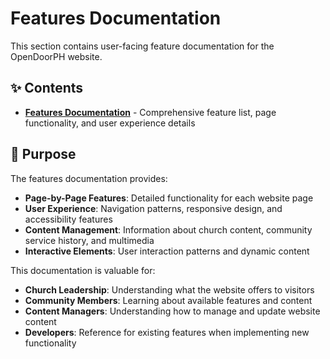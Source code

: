 # Features Documentation

This section contains user-facing feature documentation for the OpenDoorPH website.

## ✨ Contents

- **[Features Documentation](./features.md)** - Comprehensive feature list, page functionality, and user experience details

## 🎯 Purpose

The features documentation provides:
- **Page-by-Page Features**: Detailed functionality for each website page
- **User Experience**: Navigation patterns, responsive design, and accessibility features
- **Content Management**: Information about church content, community service history, and multimedia
- **Interactive Elements**: User interaction patterns and dynamic content

This documentation is valuable for:
- **Church Leadership**: Understanding what the website offers to visitors
- **Community Members**: Learning about available features and content
- **Content Managers**: Understanding how to manage and update website content
- **Developers**: Reference for existing features when implementing new functionality
